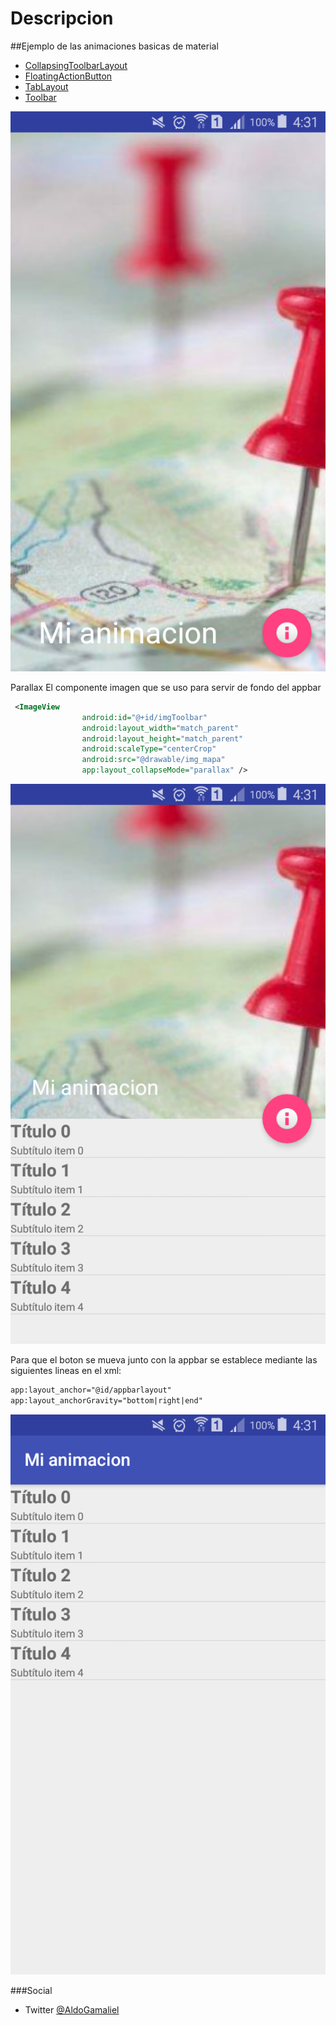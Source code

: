 # Descripcion

##Ejemplo de las animaciones basicas de material
- [CollapsingToolbarLayout](https://developer.android.com/reference/android/support/design/widget/CollapsingToolbarLayout.html)
- [FloatingActionButton](https://developer.android.com/reference/android/support/design/widget/FloatingActionButton.html)
- [TabLayout](https://developer.android.com/reference/android/support/design/widget/TabLayout.html)
- [Toolbar](https://developer.android.com/reference/android/widget/Toolbar.html)


![Alt text](screenshot/imagen1.png "pantalla principal")

Parallax
El componente imagen que se uso para servir de fondo del appbar
```xml
 <ImageView
                android:id="@+id/imgToolbar"
                android:layout_width="match_parent"
                android:layout_height="match_parent"
                android:scaleType="centerCrop"
                android:src="@drawable/img_mapa"
                app:layout_collapseMode="parallax" />
```
![Alt text](screenshot/imagen2.png "scroll")


Para que el boton se mueva junto con la appbar se establece mediante las siguientes lineas en el xml:
```xml
app:layout_anchor="@id/appbarlayout"
app:layout_anchorGravity="bottom|right|end"
```

![Alt text](screenshot/imagen3.png "and scroll")

###Social
- Twitter [@AldoGamaliel](https://twitter.com/AldoGamaliel)
